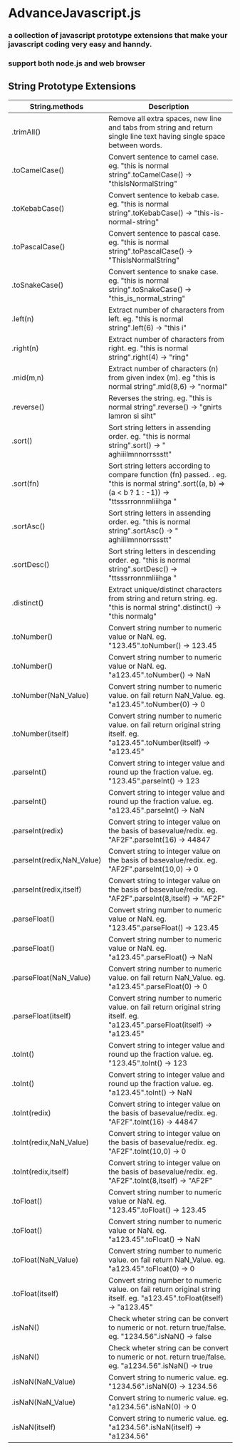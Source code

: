 # AdvanceJavascript.js

### a collection of javascript prototype extensions that make your javascript coding very easy and hanndy. 
### support both node.js and web browser

## String Prototype Extensions

|String.methods|Description|
|-|-|
|.trimAll() | Remove all extra spaces, new line and tabs from string and return single line text having single space between words.  |
|.toCamelCase() | Convert sentence to camel case. eg. "this is normal string".toCamelCase() -> "thisIsNormalString"|
|.toKebabCase() | Convert sentence to kebab case. eg. "this is normal string".toKebabCase() -> "this-is-normal-string"|
|.toPascalCase()| Convert sentence to pascal case. eg. "this is normal string".toPascalCase() -> "ThisIsNormalString"|
|.toSnakeCase() | Convert sentence to snake case. eg. "this is normal string".toSnakeCase() -> "this_is_normal_string"|
|.left(n) | Extract number of characters from left. eg. "this is normal string".left(6) -> "this i"|
|.right(n) | Extract number of characters from right. eg. "this is normal string".right(4) -> "ring" |
|.mid(m,n) | Extract number of characters (n) from given index (m). eg "this is normal string".mid(8,6) -> "normal"|
|.reverse() | Reverses the string. eg. "this is normal string".reverse() -> "gnirts lamron si siht"|
|.sort() | Sort string letters in assending order. eg.  "this is normal string".sort() -> "   aghiiilmnnorrssstt"|
|.sort(fn) | Sort string letters according to compare function (fn) passed. . eg.  "this is normal string".sort((a, b) => (a < b ? 1 : -1)) -> "ttsssrronnmliiihga   "|
|.sortAsc() | Sort string letters in assending order. eg.  "this is normal string".sortAsc() -> "   aghiiilmnnorrssstt"|
|.sortDesc() | Sort string letters in descending order. eg.  "this is normal string".sortDesc() -> "ttsssrronnmliiihga   "|
|.distinct() | Extract unique/distinct characters from string and return string. eg. "this is normal string".distinct() -> "this normalg"|
|.toNumber()| Convert string number to numeric value or NaN. eg. "123.45".toNumber() -> 123.45|
|.toNumber()| Convert string number to numeric value or NaN. eg. "a123.45".toNumber() -> NaN|
|.toNumber(NaN_Value)| Convert string number to numeric value. on fail return NaN_Value. eg. "a123.45".toNumber(0) -> 0|
|.toNumber(itself)| Convert string number to numeric value. on fail return original string itself. eg. "a123.45".toNumber(itself) -> "a123.45"|
|.parseInt()| Convert string to integer value and round up the fraction value. eg. "123.45".parseInt() -> 123|
|.parseInt()| Convert string to integer value and round up the fraction value. eg. "a123.45".parseInt() -> NaN|
|.parseInt(redix)| Convert string to integer value on the basis of basevalue/redix. eg. "AF2F".parseInt(16) -> 44847|
|.parseInt(redix,NaN_Value)| Convert string to integer value on the basis of basevalue/redix. eg. "AF2F".parseInt(10,0) -> 0|
|.parseInt(redix,itself)| Convert string to integer value on the basis of basevalue/redix. eg. "AF2F".parseInt(8,itself) -> "AF2F"|
|.parseFloat()| Convert string number to numeric value or NaN. eg. "123.45".parseFloat() -> 123.45|
|.parseFloat()| Convert string number to numeric value or NaN. eg. "a123.45".parseFloat() -> NaN|
|.parseFloat(NaN_Value)| Convert string number to numeric value. on fail return NaN_Value. eg. "a123.45".parseFloat(0) -> 0|
|.parseFloat(itself)| Convert string number to numeric value. on fail return original string itself. eg. "a123.45".parseFloat(itself) -> "a123.45"|
|.toInt()| Convert string to integer value and round up the fraction value. eg. "123.45".toInt() -> 123|
|.toInt()| Convert string to integer value and round up the fraction value. eg. "a123.45".toInt() -> NaN|
|.toInt(redix)| Convert string to integer value on the basis of basevalue/redix. eg. "AF2F".toInt(16) -> 44847|
|.toInt(redix,NaN_Value)| Convert string to integer value on the basis of basevalue/redix. eg. "AF2F".toInt(10,0) -> 0|
|.toInt(redix,itself)| Convert string to integer value on the basis of basevalue/redix. eg. "AF2F".toInt(8,itself) -> "AF2F"|
|.toFloat()| Convert string number to numeric value or NaN. eg. "123.45".toFloat() -> 123.45|
|.toFloat()| Convert string number to numeric value or NaN. eg. "a123.45".toFloat() -> NaN|
|.toFloat(NaN_Value)| Convert string number to numeric value. on fail return NaN_Value. eg. "a123.45".toFloat(0) -> 0|
|.toFloat(itself)| Convert string number to numeric value. on fail return original string itself. eg. "a123.45".toFloat(itself) -> "a123.45"|
|.isNaN()| Check wheter string can be convert to numeric or not. return true/false. eg. "1234.56".isNaN() -> false|
|.isNaN()| Check wheter string can be convert to numeric or not. return true/false. eg. "a1234.56".isNaN() -> true|
|.isNaN(NaN_Value)| Convert string to numeric value. eg. "1234.56".isNaN(0) -> 1234.56|
|.isNaN(NaN_Value)| Convert string to numeric value. eg. "a1234.56".isNaN(0) -> 0|
|.isNaN(itself)| Convert string to numeric value. eg. "a1234.56".isNaN(itself) -> "a1234.56"|


